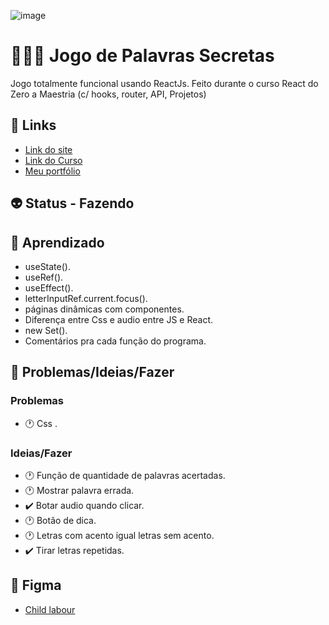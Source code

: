 ![image](https://user-images.githubusercontent.com/88604193/221630918-e2db1c64-ea1f-4e42-a87d-73c523c3cf48.png)
<h1>👩🏽‍💻 Jogo de Palavras Secretas</h1>
<p>Jogo totalmente funcional usando ReactJs. Feito durante o curso React do Zero a Maestria (c/ hooks, router, API, Projetos)</p>
<h2>🎯 Links</h2>
<ul>
  <li>
    <a href="#" target="_blank">Link do site</a>
  </li>
  <li>
    <a href="https://www.udemy.com/share/106eYc3@yd0t0G41WOsywJWv-h50U7mgpJHucWaN88HPHVRgwTo09qlMCEUdDS2GFUfkV3lnzg==/" target="_blank">Link do Curso</a>
  </li>
  <li>
    <a href="https://sabrinaalves.tk" target="_blank">Meu portfólio</a>
  </li>
</ul>
<h2>👽 Status - Fazendo</h2>
<h2>🧐 Aprendizado</h2>
<ul>
  <li>useState().</li>
  <li>useRef().</li>
  <li>useEffect().</li>
  <li>letterInputRef.current.focus().</li>
  <li>páginas dinâmicas com componentes.</li>
  <li>Diferença entre Css e audio entre JS e React.</li>
  <li>new Set().</li>
  <li>Comentários pra cada função do programa.</li>
</ul>
<h2>👀 Problemas/Ideias/Fazer</h2>
<h3>Problemas</h3>
<ul>
  <li>🕐 Css .</li>
</ul>
<h3>Ideias/Fazer</h3>
<ul>
  <li>🕐 Função de quantidade de palavras acertadas.</li>
  <li>🕐 Mostrar palavra errada.</li>
  <li>✔️ Botar audio quando clicar.</li>
  <li>🕐 Botão de dica.</li>
  <li>🕐 Letras com acento igual letras sem acento.</li>
  <li>✔️ Tirar letras repetidas.</li>
</ul>
<h2>🎨 Figma</h2>
<ul>
  <li><a href="https://www.figma.com/file/14Cj6g16kIh2IMcIlLK1BN/Child-Labour?node-id=0%3A1&t=vPx88lyEJPD4rCgu-1" target="_blank">Child labour</a></li>
</ul>
<!-- ❌ ✔️ 🕐 -->